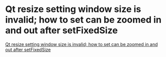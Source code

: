# Qt resize setting window size is invalid; how to set can be zoomed in and out after setFixedSize
[Qt resize setting window size is invalid; how to set can be zoomed in and out after setFixedSize](https://aiwithcloud.com/2022/09/19/qt_resize_setting_window_size_is_invalid_how_to_set_can_be_zoomed_in_and_out_after_setfixedsize/)